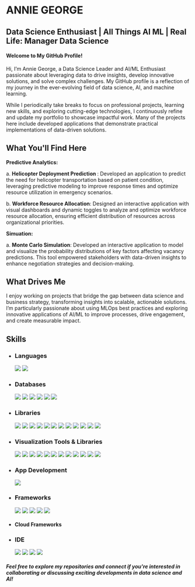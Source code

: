# ANNIE GEORGE
## Data Science Enthusiast | All Things AI ML | Real Life: Manager Data Science
####                                    Welcome to My GitHub Profile!
Hi, I’m Annie George, a Data Science Leader and AI/ML Enthusiast passionate about leveraging data to drive insights, develop innovative solutions, and solve complex challenges. My GitHub profile is a reflection of my journey in the ever-evolving field of data science, AI, and machine learning.

While I periodically take breaks to focus on professional projects, learning new skills, and exploring cutting-edge technologies, I continuously refine and update my portfolio to showcase impactful work. Many of the projects here include developed applications that demonstrate practical implementations of data-driven solutions.

## What You'll Find Here
<b>Predictive Analytics:</b>

a. <b>Helicopter Deployment Prediction </b>: Developed an application to predict the need for helicopter transportation based on patient condition, leveraging predictive modeling to improve response times and optimize resource utilization in emergency scenarios.

b. <b>Workforce Resource Allocation</b>: Designed an interactive application with visual dashboards and dynamic toggles to analyze and optimize workforce resource allocation, ensuring efficient distribution of resources across organizational priorities.

<b>Simuation: </b>

a. <b>Monte Carlo Simulation</b>: Developed an interactive application to model and visualize the probability distributions of key factors affecting vacancy predictions. This tool empowered stakeholders with data-driven insights to enhance negotiation strategies and decision-making.

## What Drives Me
I enjoy working on projects that bridge the gap between data science and business strategy, transforming insights into scalable, actionable solutions. I’m particularly passionate about using MLOps best practices and exploring innovative applications of AI/ML to improve processes, drive engagement, and create measurable impact.

## Skills
- ### Languages
  ![](https://img.shields.io/badge/Python-FFD43B?style=for-the-badge&logo=python&logoColor=blue) ![](https://img.shields.io/badge/Markdown-000000?style=for-the-badge&logo=markdown&logoColor=white)
- ### Databases
  ![](https://img.shields.io/badge/Snowflake-0098E6?style=for-the-badge&logo=snowflake&logoColor=white) ![](https://img.shields.io/badge/Microsoft%20SQL%20Server-CC2927?style=for-the-badge&logo=microsoft%20sql%20server&logoColor=white) ![](https://img.shields.io/badge/MySQL-005C84?style=for-the-badge&logo=mysql&logoColor=white) ![](https://img.shields.io/badge/Redshift-F80000?style=for-the-badge&logo=redshift&logoColor=white) ![](https://img.shields.io/badge/postgres-%23316192.svg?style=for-the-badge&logo=postgresql&logoColor=white) ![](https://img.shields.io/badge/sqlite-%2307405e.svg?style=for-the-badge&logo=sqlite&logoColor=white)
- ### Libraries
  ![](https://img.shields.io/badge/Jupyter-F37626.svg?&style=for-the-badge&logo=Jupyter&logoColor=whit) ![](https://img.shields.io/badge/Folium-77B829?style=for-the-badge&logo=folium&logoColor=white) ![](https://img.shields.io/badge/Keras-D00000?style=for-the-badge&logo=Keras&logoColor=white) ![](https://img.shields.io/badge/Numpy-777BB4?style=for-the-badge&logo=numpy&logoColor=white) ![](	https://img.shields.io/badge/Pandas-2C2D72?style=for-the-badge&logo=pandas&logoColor=white) ![](https://img.shields.io/badge/Plotly-239120?style=for-the-badge&logo=plotly&logoColor=white) ![](https://img.shields.io/badge/scikit_learn-F7931E?style=for-the-badge&logo=scikit-learn&logoColor=white) ![](https://img.shields.io/badge/SciPy-654FF0?style=for-the-badge&logo=SciPy&logoColor=white) ![](https://img.shields.io/badge/Streamlit-FF4B4B?style=for-the-badge&logo=Streamlit&logoColor=white) ![](https://img.shields.io/badge/TensorFlow-FF6F00?style=for-the-badge&logo=TensorFlow&logoColor=white) ![](https://img.shields.io/badge/OpenCV-27338e?style=for-the-badge&logo=OpenCV&logoColor=white) ![](https://img.shields.io/badge/Kepler%20GL-%8347343?style=for-the-badge&logo=keplerdotGL&logoColor=white)
- ### Visualization Tools & Libraries
  ![](https://img.shields.io/badge/Jupyter-F37626.svg?&style=for-the-badge&logo=Jupyter&logoColor=whit) ![](https://img.shields.io/badge/Tableau-77B829?style=for-the-badge&logo=tableau&logoColor=white) ![](https://img.shields.io/badge/Keras-D00000?style=for-the-badge&logo=Keras&logoColor=white) ![](https://img.shields.io/badge/Numpy-777BB4?style=for-the-badge&logo=numpy&logoColor=white) ![](	https://img.shields.io/badge/Pandas-2C2D72?style=for-the-badge&logo=pandas&logoColor=white) ![](https://img.shields.io/badge/Plotly-239120?style=for-the-badge&logo=plotly&logoColor=white) ![](https://img.shields.io/badge/scikit_learn-F7931E?style=for-the-badge&logo=scikit-learn&logoColor=white) ![](https://img.shields.io/badge/SciPy-654FF0?style=for-the-badge&logo=SciPy&logoColor=white) ![](https://img.shields.io/badge/Streamlit-FF4B4B?style=for-the-badge&logo=Streamlit&logoColor=white) ![](https://img.shields.io/badge/TensorFlow-FF6F00?style=for-the-badge&logo=TensorFlow&logoColor=white) ![](https://img.shields.io/badge/OpenCV-27338e?style=for-the-badge&logo=OpenCV&logoColor=white) ![](https://img.shields.io/badge/Kepler%20GL-%8347343?style=for-the-badge&logo=keplerdotGL&logoColor=white)
- ### App Development
  ![](https://img.shields.io/badge/flask-%23000.svg?style=for-the-badge&logo=flask&logoColor=white)
- ### Frameworks
  ![](https://img.shields.io/badge/mlflow-0C1222?style=for-the-badge&logo=mlflow&logoColor=FDFDF) ![](https://img.shields.io/badge/Express%20js-000000?style=for-the-badge&logo=express&logoColor=white) ![](https://img.shields.io/badge/GitHub%20Pages-222222?style=for-the-badge&logo=GitHub%20Pages&logoColor=white) ![](https://img.shields.io/badge/next%20js-000000?style=for-the-badge&logo=nextdotjs&logoColor=white) ![](https://img.shields.io/badge/React-20232A?style=for-the-badge&logo=react&logoColor=61DAFB)
- #### Cloud Frameworks
- ### IDE
  ![](https://img.shields.io/badge/Python-FFD43B?style=for-the-badge&logo=python&logoColor=blue) ![](	https://img.shields.io/badge/Colab-F9AB00?style=for-the-badge&logo=googlecolab&color=525252) ![](https://img.shields.io/badge/PyCharm-000000.svg?&style=for-the-badge&logo=PyCharm&logoColor=white) ![](https://img.shields.io/badge/VSCode-0078D4?style=for-the-badge&logo=visual%20studio%20code&logoColor=white)

  


##### Feel free to explore my repositories and connect if you're interested in collaborating or discussing exciting developments in data science and AI!
